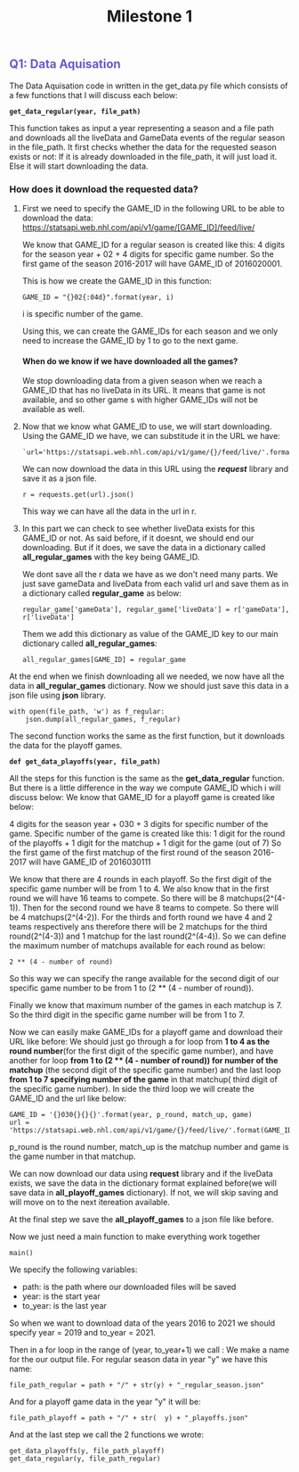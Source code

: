 ﻿---
layout: post
title: Milestone 1
---


## <span style="color:SlateBlue;">Q1: Data Aquisation</span>
The Data Aquisation code in written in the get_data.py file which consists of a few functions that I will discuss each below:



**`get_data_regular(year, file_path)`**





This function takes as input a year representing a season and a file path and downloads all the liveData and GameData events of the regular season in the file_path.
It first checks whether the data for the requested season exists or not: If it is already downloaded in the file_path, it will just load it. Else it will start downloading the data.
### How does it download the requested data?

 1. First we need to specify the GAME_ID in the following URL to be able to download the data:
 https://statsapi.web.nhl.com/api/v1/game/[GAME_ID]/feed/live/

	We know that GAME_ID for a regular season is created like this:
	4 digits for the season year + 02 + 4 digits for specific game number.
So the first game of the season 2016-2017 will have GAME_ID of 2016020001.

	This is how we create the GAME_ID in this function:

	    GAME_ID = "{}02{:04d}".format(year, i)

	i is specific number of the game.

	Using this, we can create the GAME_IDs for each season and we only need to increase the GAME_ID by 1 to go to the next game.


	#### When do we know if we have downloaded all the games?

	We stop downloading data from a given season when we reach a GAME_ID that has no liveData in its URL. It means that game is not available, and so other game s with higher GAME_IDs will not be available as well.

 2. Now that we know what GAME_ID to use, we will start downloading.
Using the GAME_ID we have, we can substitude it in the URL we have:

		`url='https://statsapi.web.nhl.com/api/v1/game/{}/feed/live/'.format(GAME_ID)`

	We can now download the data in this URL using the ***request*** library and save it as a json file.

		r = requests.get(url).json()

	This way we can have all the data in the url in r.



 3. In this part we can check to see whether liveData exists for this 			GAME_ID or not.  As said before, if it doesnt, we should end our downloading. But if it does, we save the data in a dictionary called **all_regular_games** with the key being GAME_ID.

	 We dont save all the r data we have as we don't need many parts. We just save gameData and liveData from each valid url and save them as in a dictionary called **regular_game** as below:


		regular_game['gameData'], regular_game['liveData'] = r['gameData'], r['liveData']
	Them we add this dictionary as value of the GAME_ID key to our main dictionary called **all_regular_games**:


	    all_regular_games[GAME_ID] = regular_game



At the end when we finish downloading all we needed, we now have all the data in **all_regular_games** dictionary.
Now we should just save this data in a json file using **json** library.

    with open(file_path, 'w') as f_regular:
	    json.dump(all_regular_games, f_regular)


The second function works the same as the first function, but it downloads the data for the playoff games.

**`def get_data_playoffs(year, file_path)`**

All the steps for this function is the same as the **get_data_regular** function. But there is a little difference in the way we compute GAME_ID which i will discuss below:
We know that GAME_ID for a playoff game is created like below:

4 digits for the season year + 030 + 3 digits for specific number of the game.
Specific number of the game is created like this:
1 digit for the round of the playoffs + 1 digit for the matchup + 1 digit for the game (out of 7)
So the first game of the first matchup of the first round of the season 2016-2017 will have GAME_ID of 2016030111

We know that there are 4 rounds in each playoff. So the first digit of the specific game number will be from 1 to 4.
We also know that in the first round we will have 16 teams to compete. So there will be 8 matchups(2^(4-1)).
Then for the second round we have 8 teams to compete. So there will be 4 matchups(2^(4-2)).
For the thirds and forth round we have 4 and 2 teams respectively ans therefore there will be 2 matchups for the third round(2^(4-3)) and 1 matchup for the last round(2^(4-4)).
So we can define the maximum number of matchups available for each round as below:

    2 ** (4 - number of round)

  So this way we can specify the range available for the second digit of our specific game number to be from 1 to (2 ** (4 - number of round)).

Finally we know that maximum number of the games in each matchup is 7. So the third digit in the specific game number will be from 1 to 7.

Now we can easily make GAME_IDs for a playoff game and download their URL like before:
 We should just go through a for loop from **1 to 4 as the round number**(for the first digit of the specific game number), and have another for loop **from 1 to (2 ** (4 - number of round)) for number of the matchup** (the second digit of the specific game number) and the last loop **from 1 to 7 specifying number of the game** in that matchup( third digit of the specific game number). In side the third loop we will create the GAME_ID and the url like below:


    GAME_ID = '{}030{}{}{}'.format(year, p_round, match_up, game)
	url = 'https://statsapi.web.nhl.com/api/v1/game/{}/feed/live/'.format(GAME_ID)

p_round is the round number, match_up is the matchup number and game is the game number in that matchup.

We can now download our data using **request** library and if the liveData exists, we save the data in the dictionary format explained before(we will save data in **all_playoff_games** dictionary). If not, we will skip saving and will move on to the next itereation available.

At the final step we save the **all_playoff_games** to a json file like before.

Now we just need a main function to make everything work together

    main()

  We specify the following variables:


 - path: is the path where our downloaded files will be saved
 - year: is the start year
 - to_year: is the last year

  So when we want to download data of the years 2016 to 2021 we should specify year = 2019 and to_year = 2021.

  Then in a for loop in the range of (year, to_year+1) we call :
  We make a name for the our output file.
  For regular season data in year "y" we have this name:

    file_path_regular = path + "/" + str(y) + "_regular_season.json"
 And for a playoff game data in the year "y" it will be:


    file_path_playoff = path + "/" + str(  y) + "_playoffs.json"
And at the last step we call the 2 functions we wrote:

    get_data_playoffs(y, file_path_playoff)
    get_data_regular(y, file_path_regular)


